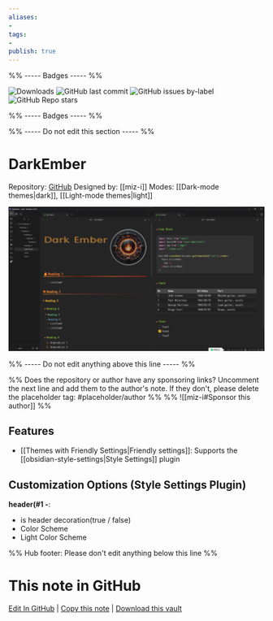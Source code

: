 ```yaml
---
aliases:
- 
tags: 
- 
publish: true
---
```


%% ----- Badges ----- %%

![Downloads](https://img.shields.io/badge/downloads-2615-573E7A?style=for-the-badge&logo=)
![GitHub last commit](https://img.shields.io/github/last-commit/miz-i/Obsidian-theme-DarkEmber?color=573E7A&label=last%20update&logo=github&style=for-the-badge)
![GitHub issues by-label](https://img.shields.io/github/issues/miz-i/Obsidian-theme-DarkEmber/help%20wanted?color=573E7A&logo=github&style=for-the-badge) 
![GitHub Repo stars](https://img.shields.io/github/stars/miz-i/Obsidian-theme-DarkEmber?color=573E7A&logo=github&style=for-the-badge)

%% ----- Badges ----- %%

%% ----- Do not edit this section ----- %%

# DarkEmber

Repository: [GitHub](https://github.com/miz-i/Obsidian-theme-DarkEmber)
Designed by: [[miz-i]]
Modes: [[Dark-mode themes|dark]], [[Light-mode themes|light]]



![screenshot](https://github.com/miz-i/Obsidian-theme-DarkEmber/raw/HEAD/images/screenshot.png)

%% ----- Do not edit anything above this line ----- %% 

%% Does the repository or author have any sponsoring links? Uncomment the next line and add them to the author's note. If they don't, please delete the placeholder tag: #placeholder/author %%
%% ![[miz-i#Sponsor this author]] %%


## Features

- [[Themes with Friendly Settings|Friendly settings]]: Supports the [[obsidian-style-settings|Style Settings]] plugin

## Customization Options (Style Settings Plugin) 

**header(#1 -**: 
- is header decoration(true / false)
- Color Scheme
- Light Color Scheme


%% Hub footer: Please don't edit anything below this line %%

# This note in GitHub

<span class="git-footer">[Edit In GitHub](https://github.dev/obsidian-community/obsidian-hub/blob/main/02%20-%20Community%20Expansions/02.05%20All%20Community%20Expansions/Themes/DarkEmber.md "git-hub-edit-note") | [Copy this note](https://raw.githubusercontent.com/obsidian-community/obsidian-hub/main/02%20-%20Community%20Expansions/02.05%20All%20Community%20Expansions/Themes/DarkEmber.md "git-hub-copy-note") | [Download this vault](https://github.com/obsidian-community/obsidian-hub/archive/refs/heads/main.zip "git-hub-download-vault") </span>
